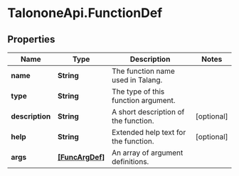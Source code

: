 # TalononeApi.FunctionDef

## Properties
Name | Type | Description | Notes
------------ | ------------- | ------------- | -------------
**name** | **String** | The function name used in Talang. | 
**type** | **String** | The type of this function argument. | 
**description** | **String** | A short description of the function. | [optional] 
**help** | **String** | Extended help text for the function. | [optional] 
**args** | [**[FuncArgDef]**](FuncArgDef.md) | An array of argument definitions. | 


